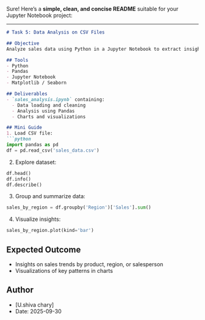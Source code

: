 Sure! Here’s a **simple, clean, and concise README** suitable for your Jupyter Notebook project:

---

````markdown
# Task 5: Data Analysis on CSV Files

## Objective
Analyze sales data using Python in a Jupyter Notebook to extract insights and visualize trends.

## Tools
- Python  
- Pandas  
- Jupyter Notebook  
- Matplotlib / Seaborn  

## Deliverables
- `sales_analysis.ipynb` containing:
  - Data loading and cleaning
  - Analysis using Pandas
  - Charts and visualizations

## Mini Guide
1. Load CSV file:
```python
import pandas as pd
df = pd.read_csv('sales_data.csv')
````

2. Explore dataset:

```python
df.head()
df.info()
df.describe()
```

3. Group and summarize data:

```python
sales_by_region = df.groupby('Region')['Sales'].sum()
```

4. Visualize insights:

```python
sales_by_region.plot(kind='bar')
```

## Expected Outcome

* Insights on sales trends by product, region, or salesperson
* Visualizations of key patterns in charts

## Author

* [U.shiva chary]
* Date: 2025-09-30

